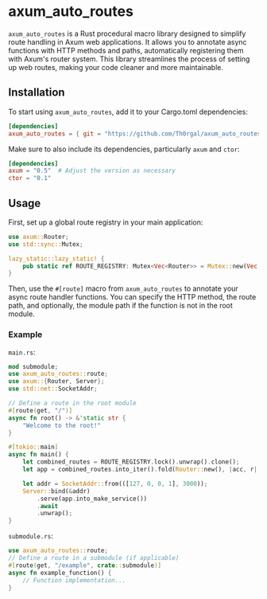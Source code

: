 # axum_auto_routes

`axum_auto_routes` is a Rust procedural macro library designed to simplify route handling in Axum web applications. It allows you to annotate async functions with HTTP methods and paths, automatically registering them with Axum's router system. This library streamlines the process of setting up web routes, making your code cleaner and more maintainable.

## Installation

To start using `axum_auto_routes`, add it to your Cargo.toml dependencies:

```toml
[dependencies]
axum_auto_routes = { git = "https://github.com/Th0rgal/axum_auto_routes" }
```

Make sure to also include its dependencies, particularly `axum` and `ctor`:

```toml
[dependencies]
axum = "0.5"  # Adjust the version as necessary
ctor = "0.1"
```

## Usage

First, set up a global route registry in your main application:

```rs
use axum::Router;
use std::sync::Mutex;

lazy_static::lazy_static! {
    pub static ref ROUTE_REGISTRY: Mutex<Vec<Router>> = Mutex::new(Vec::new());
}
```

Then, use the `#[route]` macro from `axum_auto_routes` to annotate your async route handler functions. You can specify the HTTP method, the route path, and optionally, the module path if the function is not in the root module.

### Example

`main.rs`:

```rs
mod submodule;
use axum_auto_routes::route;
use axum::{Router, Server};
use std::net::SocketAddr;

// Define a route in the root module
#[route(get, "/")]
async fn root() -> &'static str {
    "Welcome to the root!"
}

#[tokio::main]
async fn main() {
    let combined_routes = ROUTE_REGISTRY.lock().unwrap().clone();
    let app = combined_routes.into_iter().fold(Router::new(), |acc, r| acc.merge(r));

    let addr = SocketAddr::from(([127, 0, 0, 1], 3000));
    Server::bind(&addr)
        .serve(app.into_make_service())
        .await
        .unwrap();
}
```

`submodule.rs`:

```rs
use axum_auto_routes::route;
// Define a route in a submodule (if applicable)
#[route(get, "/example", crate::submodule)]
async fn example_function() {
    // Function implementation...
}
```